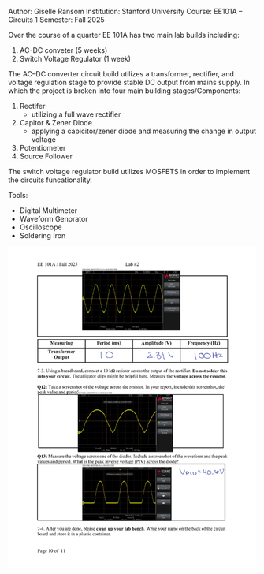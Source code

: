 Author: Giselle Ransom
Institution: Stanford University
Course: EE101A – Circuits 1
Semester: Fall 2025

Over the course of a quarter EE 101A has two main lab builds including:
1. AC-DC conveter (5 weeks)
2. Switch Voltage Regulator (1 week)

The AC–DC converter circuit build utilizes a transformer, rectifier, and voltage regulation stage to provide stable DC output from mains supply. In which the project is broken
into four main building stages/Components:
1. Rectifer
   - utilizing a full wave rectifier
2. Capitor & Zener Diode
   - applying a capicitor/zener diode and measuring the change in output voltage
3. Potentiometer
4. Source Follower

The switch voltage regulator build utilizes MOSFETS in order to implement the circuits funcationality.

Tools:
- Digital Multimeter
- Waveform Genorator
- Oscilloscope
- Soldering Iron
  
![Circuit Diagram](full_wave_rectifier.png)
